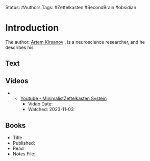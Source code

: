Status: #Authors
Tags:  #Zettelkasten #SecondBrain #obsidian 

# Introduction 
The author: [Artem Kirsanov](https://www.google.com/search?q=Artem+Kirsanov) , is a neuroscience researcher, and he describes his 

## Text


## Videos 
* * [Youtube - MinimalistZettelkasten System](https://www.youtube.com/watch?v=E6ySG7xYgjY)
	* Video Date: 
	* Watched: 2023-11-03


## Books
* Title
* Published: 
* Read
* Notes File: 

